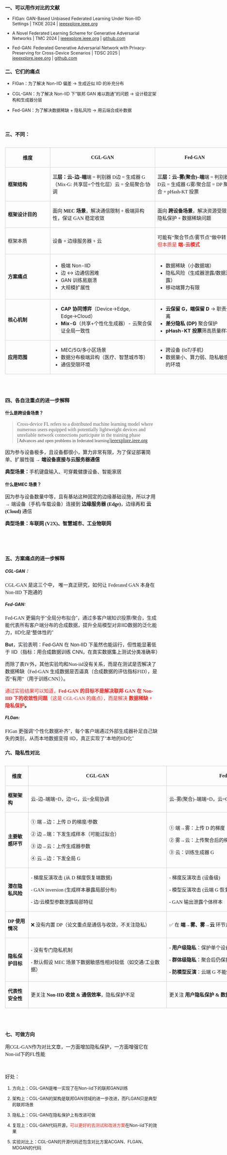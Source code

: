 ### 一、可以用作对比的文献

* FlGan: GAN-Based Unbiased Federated Learning Under Non-IID Settings | TKDE 2024 | <a href="https://ieeexplore.ieee.org/abstract/document/10234084">ieeexplore.ieee.org</a>

* A Novel Federated Learning Scheme for Generative Adversarial Networks | TMC 2024 | <a href="https://ieeexplore.ieee.org/document/10130621">ieeexplore.ieee.org</a> | <a href="https://github.com/NetworkCommunication/CGL-GAN">github.com</a>

* Fed-GAN: Federated Generative Adversarial Network with Privacy-Preserving for Cross-Device Scenarios | TDSC 2025 | <a href="https://ieeexplore.ieee.org/abstract/document/10989588">ieeexplore.ieee.org</a> | <a href="https://github.com/daxx1/fed-gan">github.com</a>

### 二、它们的痛点

* FlGan：为了解决 Non-IID 偏差 → 生成近似 IID 的补充分布

* CGL-GAN：为了解决 Non-IID 下“联邦 GAN 难以跑通”的问题 → 设计稳定架构和生成器分层

* Fed-GAN：为了解决数据稀缺 + 隐私风险 → 用云端合成补数据

<p style="text-align: unset; font-family: SimSun; font-size: 16px;"><br /></p>

### 三、不同：

<table align="left" widthType="abs" columns="[148.0,346.0,263.0,314.0]" style="width: 1071.0px; border-collapse: collapse;">
<colgroup>
<col style="width: 148.0px;" />
<col style="width: 346.0px;" />
<col style="width: 263.0px;" />
<col style="width: 314.0px;" />
</colgroup>
<tr>
<th style="border-style: solid solid solid solid; border-width: 1px 1px 1px 1px; border-color: #cccccc #cccccc #cccccc #cccccc; height: 48px;">
<p style="text-align: unset; font-family: SimSun; font-size: 16px;">维度</p>
</th>
<th style="border-style: solid solid solid solid; border-width: 1px 1px 1px 1px; border-color: #cccccc #cccccc #cccccc #cccccc; height: 48px;">
<p style="text-align: unset; font-family: SimSun; font-size: 16px;"><b>CGL-GAN</b></p>
</th>
<th style="border-style: solid solid solid solid; border-width: 1px 1px 1px 1px; border-color: #cccccc #cccccc #cccccc #cccccc; height: 48px;">
<p style="text-align: unset; font-family: SimSun; font-size: 16px;"><b>Fed-GAN</b></p>
</th>
<th style="border-style: solid solid solid solid; border-width: 1px 1px 1px 1px; border-color: #cccccc #cccccc #cccccc #cccccc; height: 48px;">
<p style="text-align: unset; font-family: SimSun; font-size: 16px;"><b>FlGan</b></p>
</th>
</tr>
<tr>
<td style="border-style: solid solid solid solid; border-width: 1px 1px 1px 1px; border-color: #cccccc #cccccc #cccccc #cccccc; height: 48px;">

<p style="text-align: unset; font-family: SimSun; font-size: 16px;"><b>框架结构</b></p>
</td>
<td style="border-style: solid solid solid solid; border-width: 1px 1px 1px 1px; border-color: #cccccc #cccccc #cccccc #cccccc; height: 48px;">

<p style="text-align: unset; font-family: SimSun; font-size: 16px;"><b>三层：云–边–端</b>端 = 判别器 D边 = 生成器 G（Mix-G: 共享层+个性化层）云 = 全局聚合/协调</p>
</td>
<td style="border-style: solid solid solid solid; border-width: 1px 1px 1px 1px; border-color: #cccccc #cccccc #cccccc #cccccc; height: 48px;">

<p style="text-align: unset; font-family: SimSun; font-size: 16px;"><b>三层：云–雾(聚合)–端</b>端 = 判别器 D云 = 生成器 G雾/聚合层 = DP 聚合 + pHash-KT 投票</p>
</td>
<td style="border-style: solid solid solid solid; border-width: 1px 1px 1px 1px; border-color: #cccccc #cccccc #cccccc #cccccc; height: 48px;">

<p style="text-align: unset; font-family: SimSun; font-size: 16px;"><b>两层：服务器–客户端</b>在标准联邦学习结构中引入 GAN，对全局更新做偏差消除</p>
</td>
</tr>
<tr>
<td style="border-style: solid solid solid solid; border-width: 1px 1px 1px 1px; border-color: #cccccc #cccccc #cccccc #cccccc; height: 48px;">

<p style="text-align: unset; font-family: SimSun; font-size: 16px;"><b>框架设计目的</b></p>
</td>
<td style="border-style: solid solid solid solid; border-width: 1px 1px 1px 1px; border-color: #cccccc #cccccc #cccccc #cccccc; height: 48px;">

<p style="text-align: unset; font-family: SimSun; font-size: 16px;">面向 <b>MEC 场景</b>，解决通信限制 + 极端异构性，保证 GAN 稳定收敛</p>
</td>
<td style="border-style: solid solid solid solid; border-width: 1px 1px 1px 1px; border-color: #cccccc #cccccc #cccccc #cccccc; height: 48px;">

<p style="text-align: unset; font-family: SimSun; font-size: 16px;">面向 <b>跨设备场景</b>，解决资源受限 + 隐私保护 + 数据稀缺问题</p>
</td>
<td style="border-style: solid solid solid solid; border-width: 1px 1px 1px 1px; border-color: #cccccc #cccccc #cccccc #cccccc; height: 48px;">

<p style="text-align: unset; font-family: SimSun; font-size: 16px;">面向 <b>通用联邦学习</b>，解决 Non-IID 下局部分布偏差，保证全局模型 unbiased</p>
</td>
</tr>
<tr>
<td style="border-style: solid solid solid solid; border-width: 1px 1px 1px 1px; border-color: #cccccc #cccccc #cccccc #cccccc; height: 48px;">

<p style="text-align: unset; font-family: SimSun; font-size: 16px;">框架本质</p>
</td>
<td style="border-style: solid solid solid solid; border-width: 1px 1px 1px 1px; border-color: #cccccc #cccccc #cccccc #cccccc; height: 48px;">

<p style="text-align: unset; font-family: SimSun; font-size: 16px;">设备 + 边缘服务器 + 云</p>
</td>
<td style="border-style: solid solid solid solid; border-width: 1px 1px 1px 1px; border-color: #cccccc #cccccc #cccccc #cccccc; height: 48px;">

<p style="text-align: unset; font-family: SimSun; font-size: 16px;">可能有“聚合节点/雾节点”做中转，<span style="color: rgb(244, 36, 31);">但本质是 </span><span style="color: rgb(244, 36, 31);"><b>端–云模式</b></span></p>
</td>
<td style="border-style: solid solid solid solid; border-width: 1px 1px 1px 1px; border-color: #cccccc #cccccc #cccccc #cccccc; height: 48px;">

<p style="text-align: unset; font-family: SimSun; font-size: 16px;">传统的联邦学习结构：客户端 (Client)+服务器 (Server)</p>
</td>
</tr>
<tr>
<td style="border-style: solid solid solid solid; border-width: 1px 1px 1px 1px; border-color: #cccccc #cccccc #cccccc #cccccc; height: 148px;">

<p style="text-align: unset; font-family: SimSun; font-size: 16px;"><b>方案痛点</b></p>
</td>
<td style="border-style: solid solid solid solid; border-width: 1px 1px 1px 1px; border-color: #cccccc #cccccc #cccccc #cccccc; height: 148px;">

* 极端 Non-IID
* 边 ↔ 边通信困难
* GAN 训练易崩溃
* 大规模扩展性
</td>
<td style="border-style: solid solid solid solid; border-width: 1px 1px 1px 1px; border-color: #cccccc #cccccc #cccccc #cccccc; height: 148px;">

* 数据稀缺（小数据端）
* 隐私风险（生成器泄露/数据泄露）
* 移动端算力有限
</td>
<td style="border-style: solid solid solid solid; border-width: 1px 1px 1px 1px; border-color: #cccccc #cccccc #cccccc #cccccc; height: 148px;">

* Non-IID 下客户端更新偏差大
* user-level privacy
</td>
</tr>
<tr>
<td style="border-style: solid solid solid solid; border-width: 1px 1px 1px 1px; border-color: #cccccc #cccccc #cccccc #cccccc; height: 48px;">

<p style="text-align: unset; font-family: SimSun; font-size: 16px;"><b>核心机制</b></p>
</td>
<td style="border-style: solid solid solid solid; border-width: 1px 1px 1px 1px; border-color: #cccccc #cccccc #cccccc #cccccc; height: 48px;">

* <b>CAP 协同博弈</b>（Device→Edge, Edge→Cloud）
* <b>Mix-G</b>（共享+个性化生成器）- 云聚合保证全局一致性
</td>
<td style="border-style: solid solid solid solid; border-width: 1px 1px 1px 1px; border-color: #cccccc #cccccc #cccccc #cccccc; height: 48px;">

* <b>云保留 G，端保留 D</b> → 职责分离
* <b>差分隐私 (DP)</b> 聚合保护
* <b>pHash-KT 投票</b>筛高质量样本
</td>
<td style="border-style: solid solid solid solid; border-width: 1px 1px 1px 1px; border-color: #cccccc #cccccc #cccccc #cccccc; height: 48px;">

* <b>GAN 生成中性样本</b>消除偏差
* 将客户端更新中的偏差项约束，理论+实验保证 unbiased 聚合
</td>
</tr>
<tr>
<td style="border-style: solid solid solid solid; border-width: 1px 1px 1px 1px; border-color: #cccccc #cccccc #cccccc #cccccc; height: 48px;">

<p style="text-align: unset; font-family: SimSun; font-size: 16px;"><b>应用范围</b></p>
</td>
<td style="border-style: solid solid solid solid; border-width: 1px 1px 1px 1px; border-color: #cccccc #cccccc #cccccc #cccccc; height: 48px;">

* MEC/5G/多小区场景
* 数据分布极端异构（医疗、智慧城市等）
* 通信受限环境
</td>
<td style="border-style: solid solid solid solid; border-width: 1px 1px 1px 1px; border-color: #cccccc #cccccc #cccccc #cccccc; height: 48px;">

* 跨设备 (IoT/手机)
* 数据量小、算力弱、隐私敏感的环境
</td>
<td style="border-style: solid solid solid solid; border-width: 1px 1px 1px 1px; border-color: #cccccc #cccccc #cccccc #cccccc; height: 48px;">

* 一般性联邦学习任务
* Non-IID 数据分布明显的场景（图像分类、NLP 等）
</td>
</tr>
</table>
<div style="clear: left;"></div>

<p style="text-align: unset; font-family: SimSun; font-size: 16px;"><br /></p>

### 四、各自注重点的进一步解释

#### 什么是跨设备场景？

> <p style="font-family: SimSun; font-size: 16px;">Cross-device FL refers to a distributed machine learning model where numerous users equipped with potentially lightweight devices and unreliable network connections participate in the training phase [<span style="color: rgb(51, 51, 51);background-color: rgb(255, 255, 255);font-size: 11pt;">Advances and open problems in federated learning</span>]<a href="https://ieeexplore.ieee.org/document/9464278">ieeexplore.ieee.org</a></p>

<p style="text-align: unset; font-family: SimSun; font-size: 16px;">因为参与设备极多，且设备都很小，算力非常有限，为了保证部署简单、扩展性强 → <b>端设备直接与云服务器通信</b></p>

<p style="text-align: unset; font-family: SimSun; font-size: 16px;"><b>典型场景：</b>手机键盘输入、可穿戴健康设备、智能家居</p>

#### 什么是MEC 场景？

<p style="text-align: unset; font-family: SimSun; font-size: 16px;">因为参与设备数量中等，且有基站这种固定的边缘基础设施，所以才用 → 端设备（手机/车载设备）连接到 <b>边缘服务器 (Edge)</b>，边缘再和 <b>云 (Cloud)</b> 通信</p>

<p style="text-align: unset; font-family: SimSun; font-size: 16px;"><b>典型场景：车联网 (V2X)、智慧城市、工业物联网</b></p>

<p style="text-align: unset; font-family: SimSun; font-size: 16px;"><br /></p>

<p style="text-align: unset; font-family: SimSun; font-size: 16px;"><br /></p>

### 五、方案痛点的进一步解释

##### CGL-GAN：

<p style="text-align: unset; font-family: SimSun; font-size: 16px;">CGL-GAN 是这三个中， 唯一真正研究，如何让 Federated GAN 本身在 Non-IID 下跑通的</p>

<img alt="" src="https://clouddocs.huawei.com/koopage/v1/app/api/documents/doc/preview/020327a9-c381-4e5e-8e36-aa937f12a64d?document_id=c470416f-5533-4ff0-9bd0-4c834d80fbf1" title="" align="left"/>

##### Fed-GAN:

<p style="text-align: left; font-family: SimSun; font-size: 16px;">Fed-GAN <span style="color: rgb(31, 35, 40);background-color: rgb(255, 255, 255);font-size: 12pt;">更偏向于</span><span style="color: rgb(31, 35, 40);background-color: rgb(255, 255, 255);font-size: 12pt;font-family: Arial;">“</span><span style="color: rgb(31, 35, 40);background-color: rgb(255, 255, 255);font-size: 12pt;">全局分布拟合</span><span style="color: rgb(31, 35, 40);background-color: rgb(255, 255, 255);font-size: 12pt;font-family: Arial;">”</span><span style="color: rgb(31, 35, 40);background-color: rgb(255, 255, 255);font-size: 12pt;">，通过多客户端知识投票</span><span style="color: rgb(31, 35, 40);background-color: rgb(255, 255, 255);font-size: 12pt;font-family: Arial;">/</span><span style="color: rgb(31, 35, 40);background-color: rgb(255, 255, 255);font-size: 12pt;">聚合，生成能代表所有客户端分布的合成数据，提升全局模型对非</span><span style="color: rgb(31, 35, 40);background-color: rgb(255, 255, 255);font-size: 12pt;font-family: Arial;">IID</span><span style="color: rgb(31, 35, 40);background-color: rgb(255, 255, 255);font-size: 12pt;">数据的泛化能力，</span><span style="color: rgb(31, 35, 40);background-color: rgb(255, 255, 255);font-size: 12pt;font-family: Arial;">IID</span><span style="color: rgb(31, 35, 40);background-color: rgb(255, 255, 255);font-size: 12pt;">化是</span><span style="color: rgb(31, 35, 40);background-color: rgb(255, 255, 255);font-size: 12pt;font-family: Arial;">“</span><span style="color: rgb(31, 35, 40);background-color: rgb(255, 255, 255);font-size: 12pt;">整体性的</span><span style="color: rgb(31, 35, 40);background-color: rgb(255, 255, 255);font-size: 12pt;font-family: Arial;">”</span></p>

<p style="text-align: left; font-family: Arial; font-size: 12pt;"><span style="color: rgb(31, 35, 40);background-color: rgb(255, 255, 255);font-size: 12pt;font-family: Arial;"><b>But</b></span><span style="color: rgb(31, 35, 40);background-color: rgb(255, 255, 255);font-size: 12pt;font-family: Arial;">，实验表明：</span>Fed-GAN 在 Non-IID 下虽然也能运行，但性能显著低于 IID（指标：用合成数据训练 CNN，在真实数据集上测试分类准确率）</p>

<img alt="" src="https://clouddocs.huawei.com/koopage/v1/app/api/documents/doc/preview/cb4eba01-9af8-454e-bdee-00d75ab62641?document_id=c470416f-5533-4ff0-9bd0-4c834d80fbf1" title="" align="left"/>

<p style="text-align: left; font-family: SimSun; font-size: 16px;">而除了表IV外，其他实验均和Non-iid没有关系，而是在测试是否解决了数据稀缺（Fed-GAN 生成数据是否逼真（合成数据的评估指标FID），是否“有用”（用于训练CNN））。</p>

<p style="text-align: left; font-family: SimSun; font-size: 16px;"><span style="color: rgb(244, 36, 31);">通过实验结果可以知道，</span><span style="color: rgb(244, 36, 31);"><b>Fed-GAN 的目标不是解决联邦 GAN 在 Non-IID 下的收敛性问题</b></span><span style="color: rgb(244, 36, 31);">（这是 CGL-GAN 的痛点），而是解决 </span><span style="color: rgb(244, 36, 31);"><b>数据稀缺 + 隐私保护</b></span><b>。</b></p>

##### FLGan:

<p style="font-family: SimSun; font-size: 16px;">FlGan <span style="color: rgb(31, 35, 40);background-color: rgb(255, 255, 255);font-size: 12pt;">更强调</span><span style="color: rgb(31, 35, 40);background-color: rgb(255, 255, 255);font-size: 12pt;font-family: Arial;">“</span><span style="color: rgb(31, 35, 40);background-color: rgb(255, 255, 255);font-size: 12pt;">个性化数据补齐</span><span style="color: rgb(31, 35, 40);background-color: rgb(255, 255, 255);font-size: 12pt;font-family: Arial;">”</span><span style="color: rgb(31, 35, 40);background-color: rgb(255, 255, 255);font-size: 12pt;">，每个客户端通过外部生成器补足自己缺失的类别，从而本地数据变得</span><span style="color: rgb(31, 35, 40);background-color: rgb(255, 255, 255);font-size: 12pt;font-family: Arial;"> IID，</span><span style="color: rgb(31, 35, 40);background-color: rgb(255, 255, 255);font-size: 12pt;">真正实现了</span><span style="color: rgb(31, 35, 40);background-color: rgb(255, 255, 255);font-size: 12pt;font-family: Arial;">“</span><span style="color: rgb(31, 35, 40);background-color: rgb(255, 255, 255);font-size: 12pt;">本地的</span><span style="color: rgb(31, 35, 40);background-color: rgb(255, 255, 255);font-size: 12pt;font-family: Arial;">IID</span><span style="color: rgb(31, 35, 40);background-color: rgb(255, 255, 255);font-size: 12pt;">化</span><span style="color: rgb(31, 35, 40);background-color: rgb(255, 255, 255);font-size: 12pt;font-family: Arial;">”</span></p>

<img alt="" src="https://clouddocs.huawei.com/koopage/v1/app/api/documents/doc/preview/7c6ffdbc-8784-449b-8da3-d43ac0224041?document_id=c470416f-5533-4ff0-9bd0-4c834d80fbf1" title="" align="left"/>

### 六、隐私性对比

<table align="left" widthType="abs" columns="[76.0,457.0,414.0]" style="width: 947.0px; border-collapse: collapse;">
<colgroup>
<col style="width: 76.0px;" />
<col style="width: 457.0px;" />
<col style="width: 414.0px;" />
</colgroup>
<tr>
<th style="border-style: solid solid solid solid; border-width: 1px 1px 1px 1px; border-color: #cccccc #cccccc #cccccc #cccccc; height: 48px;">
<p style="text-align: unset; font-family: SimSun; font-size: 16px;">维度</p>
</th>
<th style="border-style: solid solid solid solid; border-width: 1px 1px 1px 1px; border-color: #cccccc #cccccc #cccccc #cccccc; height: 48px;">
<p style="text-align: unset; font-family: SimSun; font-size: 16px;"><b>CGL-GAN</b></p>
</th>
<th style="border-style: solid solid solid solid; border-width: 1px 1px 1px 1px; border-color: #cccccc #cccccc #cccccc #cccccc; height: 48px;">
<p style="text-align: unset; font-family: SimSun; font-size: 16px;"><b>Fed-GAN</b></p>
</th>
</tr>
<tr>
<td style="border-style: solid solid solid solid; border-width: 1px 1px 1px 1px; border-color: #cccccc #cccccc #cccccc #cccccc; height: 48px;">

<p style="text-align: unset; font-family: SimSun; font-size: 16px;"><b>框架架构</b></p>
</td>
<td style="border-style: solid solid solid solid; border-width: 1px 1px 1px 1px; border-color: #cccccc #cccccc #cccccc #cccccc; height: 48px;">

<p style="text-align: unset; font-family: SimSun; font-size: 16px;">云–边–端端=D，边=G，云=全局协调</p>
</td>
<td style="border-style: solid solid solid solid; border-width: 1px 1px 1px 1px; border-color: #cccccc #cccccc #cccccc #cccccc; height: 48px;">

<p style="text-align: unset; font-family: SimSun; font-size: 16px;">云–雾(聚合)–端端=D，云=G，雾层做DP聚合</p>
</td>
</tr>
<tr>
<td style="border-style: solid solid solid solid; border-width: 1px 1px 1px 1px; border-color: #cccccc #cccccc #cccccc #cccccc; height: 120px;">

<p style="text-align: unset; font-family: SimSun; font-size: 16px;"><b>主要敏感环节</b></p>
</td>
<td style="border-style: solid solid solid solid; border-width: 1px 1px 1px 1px; border-color: #cccccc #cccccc #cccccc #cccccc; height: 120px;">

<p style="text-align: unset; font-family: SimSun; font-size: 16px;">① 端→边：上传 D 的梯度/参数</p>
<p style="text-align: unset; font-family: SimSun; font-size: 16px;">② 边→端：下发生成样本（可能过拟合）</p>
<p style="text-align: unset; font-family: SimSun; font-size: 16px;">③ 边→云：上传生成器参数</p>
<p style="text-align: unset; font-family: SimSun; font-size: 16px;">④ 云→边：下发全局 G</p>
</td>
<td style="border-style: solid solid solid solid; border-width: 1px 1px 1px 1px; border-color: #cccccc #cccccc #cccccc #cccccc; height: 120px;">

<p style="text-align: unset; font-family: SimSun; font-size: 16px;">① 端→雾：上传 D 的梯度</p>
<p style="text-align: unset; font-family: SimSun; font-size: 16px;">② 雾→云：上传聚合后的梯度</p>
<p style="text-align: unset; font-family: SimSun; font-size: 16px;">③ 云：训练生成器 G</p>
</td>
</tr>
<tr>
<td style="border-style: solid solid solid solid; border-width: 1px 1px 1px 1px; border-color: #cccccc #cccccc #cccccc #cccccc; height: 48px;">

<p style="text-align: unset; font-family: SimSun; font-size: 16px;"><b>潜在隐私风险</b></p>
</td>
<td style="border-style: solid solid solid solid; border-width: 1px 1px 1px 1px; border-color: #cccccc #cccccc #cccccc #cccccc; height: 48px;">

<p style="text-align: unset; font-family: SimSun; font-size: 16px;">- 梯度反演攻击 (从 D 梯度恢复端数据)</p>
<p style="text-align: unset; font-family: SimSun; font-size: 16px;">- GAN inversion (生成样本暴露局部分布)</p>
<p style="text-align: unset; font-family: SimSun; font-size: 16px;">- 边/云模型参数泄露局部特征</p>
</td>
<td style="border-style: solid solid solid solid; border-width: 1px 1px 1px 1px; border-color: #cccccc #cccccc #cccccc #cccccc; height: 48px;">

<p style="text-align: unset; font-family: SimSun; font-size: 16px;">- 梯度反演攻击 (设备级)</p>
<p style="text-align: unset; font-family: SimSun; font-size: 16px;">- 模型反演攻击 (云端 G 恢复用户数据)</p>
<p style="text-align: unset; font-family: SimSun; font-size: 16px;">- GAN 输出泄露个体样本</p>
</td>
</tr>
<tr>
<td style="border-style: solid solid solid solid; border-width: 1px 1px 1px 1px; border-color: #cccccc #cccccc #cccccc #cccccc; height: 48px;">

<p style="text-align: unset; font-family: SimSun; font-size: 16px;"><b>DP 使用情况</b></p>
</td>
<td style="border-style: solid solid solid solid; border-width: 1px 1px 1px 1px; border-color: #cccccc #cccccc #cccccc #cccccc; height: 48px;">

<p style="text-align: unset; font-family: SimSun; font-size: 16px;">❌ 没有内置 DP（论文重点是通信与收敛，不关注隐私）</p>
</td>
<td style="border-style: solid solid solid solid; border-width: 1px 1px 1px 1px; border-color: #cccccc #cccccc #cccccc #cccccc; height: 48px;">

<p style="text-align: unset; font-family: SimSun; font-size: 16px;">✅ 在 <b>端→雾、雾→云</b> 环节对梯度加噪声，保证 (ε,δ)-DP</p>
</td>
</tr>
<tr>
<td style="border-style: solid solid solid solid; border-width: 1px 1px 1px 1px; border-color: #cccccc #cccccc #cccccc #cccccc; height: 48px;">

<p style="text-align: unset; font-family: SimSun; font-size: 16px;"><b>隐私保护目标</b></p>
</td>
<td style="border-style: solid solid solid solid; border-width: 1px 1px 1px 1px; border-color: #cccccc #cccccc #cccccc #cccccc; height: 48px;">

<p style="text-align: unset; font-family: SimSun; font-size: 16px;">- 没有专门隐私机制</p>
<p style="text-align: unset; font-family: SimSun; font-size: 16px;">- 默认假设 MEC 场景下数据敏感性相对较低（如交通/工业数据）</p>
</td>
<td style="border-style: solid solid solid solid; border-width: 1px 1px 1px 1px; border-color: #cccccc #cccccc #cccccc #cccccc; height: 48px;">

<p style="text-align: unset; font-family: SimSun; font-size: 16px;">- <b>用户级隐私</b>：保护单个设备数据</p>
<p style="text-align: unset; font-family: SimSun; font-size: 16px;">- <b>群体级隐私</b>：聚合后仍保护区域统计特征</p>
<p style="text-align: unset; font-family: SimSun; font-size: 16px;">- <b>防模型反演</b>：云端 G 不能恢复原始样本</p>
</td>
</tr>
<tr>
<td style="border-style: solid solid solid solid; border-width: 1px 1px 1px 1px; border-color: #cccccc #cccccc #cccccc #cccccc; height: 48px;">

<p style="text-align: unset; font-family: SimSun; font-size: 16px;"><b>代表性安全性</b></p>
</td>
<td style="border-style: solid solid solid solid; border-width: 1px 1px 1px 1px; border-color: #cccccc #cccccc #cccccc #cccccc; height: 48px;">

<p style="text-align: unset; font-family: SimSun; font-size: 16px;">更关注 <b>Non-IID 收敛 &amp; 通信效率</b>，隐私保护不足</p>
</td>
<td style="border-style: solid solid solid solid; border-width: 1px 1px 1px 1px; border-color: #cccccc #cccccc #cccccc #cccccc; height: 48px;">

<p style="text-align: unset; font-family: SimSun; font-size: 16px;">更关注 <b>用户隐私保护 &amp; 数据稀缺补足</b>，DP 是必需组件</p>
</td>
</tr>
</table>
<div style="clear: left;"></div>

<p style="text-align: unset; font-family: SimSun; font-size: 16px;"><br /></p>

### 七、可做方向

<p style="text-align: start; font-family: SimSun; font-size: 16px;">用CGL-GAN作为对比文章，一方面增加隐私保护，一方面增强它在Non-iid下的FL性能</p>

<p style="text-align: start; font-family: SimSun; font-size: 16px;"><br /></p>

<p style="text-align: start; font-family: SimSun; font-size: 16px;">好处：</p>

1. 方向上：CGL-GAN是唯一实现了在Non-iid下的联邦GAN训练

2. 架构上：CGL-GAN的架构是联邦GAN领域的进一步改进，而FLGAN只是典型的联邦场景

3. 隐私上：CGL-GAN在隐私保护上有改进可做

4. 复现上：CGL-GAN代码开源，<span style="color: rgb(244, 36, 31);">可以更好的去测试和改进方案</span>在Non-iid下的效果

5. 实验对比上：CGL-GAN的开源代码还包含对比方案ACGAN、FLGAN、MDGAN的代码

<p style="text-align: unset; font-family: SimSun; font-size: 16px;"><br /></p>
